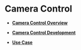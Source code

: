 # Camera Control<a name="EN-US_TOPIC_0000001157319429"></a>

-   **[Camera Control Overview](device-iotcamera-control-overview.md)**  

-   **[Camera Control Development](device-iotcamera-control-demo.md)**  

-   **[Use Case](device-iotcamera-control-example.md)**  


